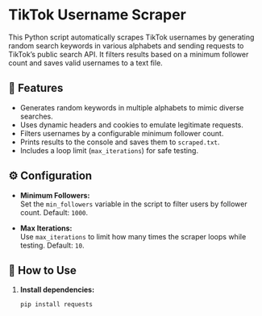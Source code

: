 # TikTok Username Scraper

This Python script automatically scrapes TikTok usernames by generating random search keywords in various alphabets and sending requests to TikTok’s public search API. It filters results based on a minimum follower count and saves valid usernames to a text file.

## 📌 Features

- Generates random keywords in multiple alphabets to mimic diverse searches.
- Uses dynamic headers and cookies to emulate legitimate requests.
- Filters usernames by a configurable minimum follower count.
- Prints results to the console and saves them to `scraped.txt`.
- Includes a loop limit (`max_iterations`) for safe testing.

## ⚙️ Configuration

- **Minimum Followers:**  
  Set the `min_followers` variable in the script to filter users by follower count. Default: `1000`.

- **Max Iterations:**  
  Use `max_iterations` to limit how many times the scraper loops while testing. Default: `10`.

## 🚀 How to Use

1. **Install dependencies:**
   ```bash
   pip install requests
